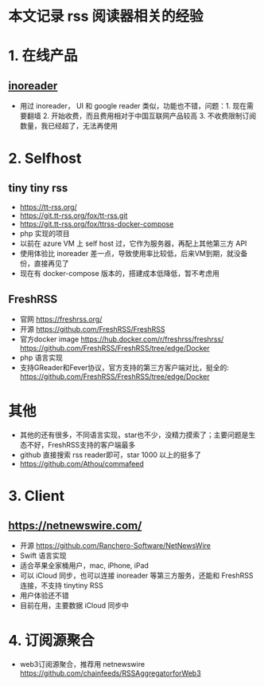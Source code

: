 # 本文记录 rss 阅读器相关的经验

# 1. 在线产品

## [inoreader](http://inoreader.com/)
- 用过 inoreader， UI 和 google reader 类似，功能也不错，问题：1. 现在需要翻墙 2. 开始收费，而且费用相对于中国互联网产品较高 3. 不收费限制订阅数量，我已经超了，无法再使用

# 2. Selfhost

## tiny tiny rss
- https://tt-rss.org/
- https://git.tt-rss.org/fox/tt-rss.git
- https://git.tt-rss.org/fox/ttrss-docker-compose
- php 实现的项目
- 以前在 azure VM 上 self host 过，它作为服务器，再配上其他第三方 API
- 使用体验比 inoreader 差一点，导致使用率比较低，后来VM到期，就没备份，直接再见了
- 现在有 docker-compose 版本的，搭建成本低降低，暂不考虑用

## FreshRSS
- 官网 https://freshrss.org/
- 开源 https://github.com/FreshRSS/FreshRSS
- 官方docker image https://hub.docker.com/r/freshrss/freshrss/ https://github.com/FreshRSS/FreshRSS/tree/edge/Docker
- php 语言实现
- 支持GReader和Fever协议，官方支持的第三方客户端对比，挺全的: https://github.com/FreshRSS/FreshRSS/tree/edge/Docker

# 其他
- 其他的还有很多，不同语言实现，star也不少，没精力摸索了；主要问题是生态不好，FreshRSS支持的客户端最多
- github 直接搜索 rss reader即可，star 1000 以上的挺多了
- https://github.com/Athou/commafeed

# 3. Client

## https://netnewswire.com/
- 开源 https://github.com/Ranchero-Software/NetNewsWire
- Swift 语言实现
- 适合苹果全家桶用户，mac, iPhone, iPad
- 可以 iCloud 同步，也可以连接 inoreader 等第三方服务，还能和 FreshRSS 连接，不支持 tinytiny RSS
- 用户体验还不错
- 目前在用，主要数据 iCloud 同步中 


# 4. 订阅源聚合
- web3订阅源聚合，推荐用 netnewswire  https://github.com/chainfeeds/RSSAggregatorforWeb3
